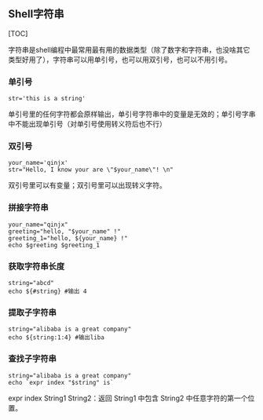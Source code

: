 ## Shell字符串
[TOC]

字符串是shell编程中最常用最有用的数据类型（除了数字和字符串，也没啥其它类型好用了），字符串可以用单引号，也可以用双引号，也可以不用引号。
### 单引号
```shell
str='this is a string'
```
单引号里的任何字符都会原样输出，单引号字符串中的变量是无效的；单引号字串中不能出现单引号（对单引号使用转义符后也不行）

### 双引号
```shell
your_name='qinjx'
str="Hello, I know your are \"$your_name\"! \n"
```
双引号里可以有变量；双引号里可以出现转义字符。

### 拼接字符串
```shell
your_name="qinjx"
greeting="hello, "$your_name" !"
greeting_1="hello, ${your_name} !"
echo $greeting $greeting_1
```

### 获取字符串长度
```shell
string="abcd"
echo ${#string} #输出 4
```

### 提取子字符串
```shell
string="alibaba is a great company"
echo ${string:1:4} #输出liba
```
### 查找子字符串
```shell
string="alibaba is a great company"
echo `expr index "$string" is`
```
expr index String1 String2：返回 String1 中包含 String2 中任意字符的第一个位置。
